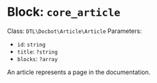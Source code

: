 Block: `core_article`
=====================

Class: `DTL\Docbot\Article\Article`
Parameters:
- `id`: `string`
- `title`: `?string`
- `blocks`: `?array`

An article represents a page in the documentation.

